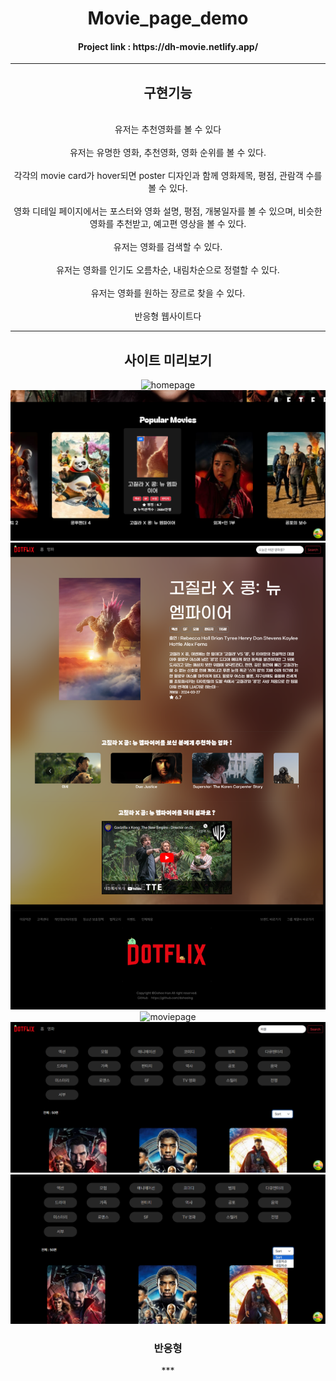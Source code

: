 <div align = center>
<h1>Movie_page_demo</h1>

<h4>Project link : https://dh-movie.netlify.app/</h4>

---

<h2>구현기능</h2>

  <br>유저는 추천영화를 볼 수 있다</br>
  <br>유저는 유명한 영화, 추천영화, 영화 순위를 볼 수 있다.</br>
   <br>각각의 movie card가 hover되면 poster 디자인과 함께 영화제목, 평점, 관람객 수를 볼 수 있다.</br>
   <br>영화 디테일 페이지에서는 포스터와 영화 설명, 평점, 개봉일자를 볼 수 있으며, 비슷한 영화를 추천받고, 예고편 영상을 볼 수 있다.</br>
   <br>유저는 영화를 검색할 수 있다.</br>
   <br>유저는 영화를 인기도 오름차순, 내림차순으로 정렬할 수 있다.</br>
   <br>유저는 영화를 원하는 장르로 찾을 수 있다.</br>
 <br>반응형 웹사이트다</br>


***


<h2>사이트 미리보기</h2>

![homepage](Readmeimg/hompage.png)
![homepage2](Readmeimg/hompage_hover.png)
![moviedetailpage](Readmeimg/moviedetailpage.png)
![moviepage](Readmeimg/moviepage.png)
![moviesearchpage](Readmeimg/moviesearchpage.png)
![moviesortpage](Readmeimg/moviesortpage.png)

<h3>반응형</h3>
***


</div>
